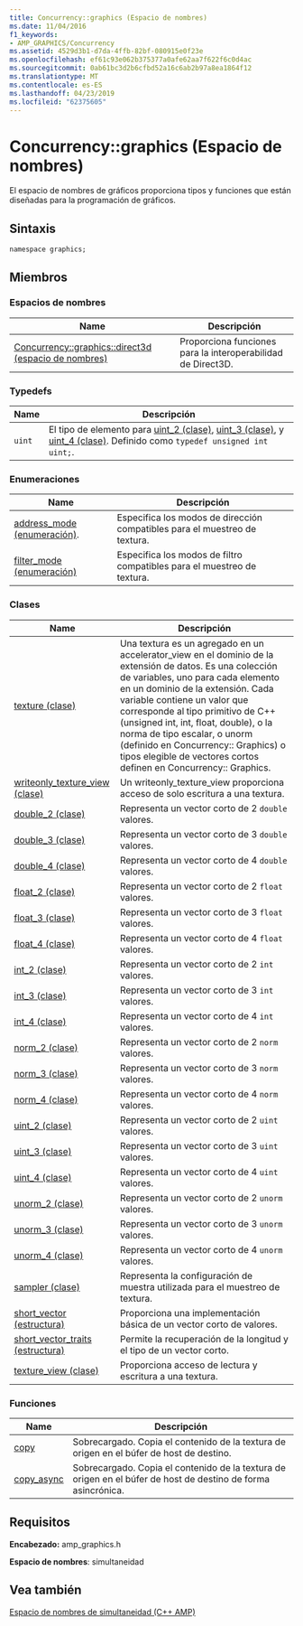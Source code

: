 ```yaml
---
title: Concurrency::graphics (Espacio de nombres)
ms.date: 11/04/2016
f1_keywords:
- AMP_GRAPHICS/Concurrency
ms.assetid: 4529d3b1-d7da-4ffb-82bf-080915e0f23e
ms.openlocfilehash: ef61c93e062b375377a0afe62aa7f622f6c0d4ac
ms.sourcegitcommit: 0ab61bc3d2b6cfbd52a16c6ab2b97a8ea1864f12
ms.translationtype: MT
ms.contentlocale: es-ES
ms.lasthandoff: 04/23/2019
ms.locfileid: "62375605"
---
```

# <a name="concurrencygraphics-namespace"></a>Concurrency::graphics (Espacio de nombres)

El espacio de nombres de gráficos proporciona tipos y funciones que están diseñadas para la programación de gráficos.

## <a name="syntax"></a>Sintaxis

```
namespace graphics;
```

## <a name="members"></a>Miembros

### <a name="namespaces"></a>Espacios de nombres

|Name|Descripción|
|----------|-----------------|
|[Concurrency::graphics::direct3d (espacio de nombres)](concurrency-graphics-direct3d-namespace.md)|Proporciona funciones para la interoperabilidad de Direct3D.|

### <a name="typedefs"></a>Typedefs

|Name|Descripción|
|----------|-----------------|
|`uint`|El tipo de elemento para [uint_2 (clase)](uint-2-class.md), [uint_3 (clase)](uint-3-class.md), y [uint_4 (clase)](uint-4-class.md). Definido como `typedef unsigned int uint;`.|

### <a name="enumerations"></a>Enumeraciones

|Name|Descripción|
|----------|-----------------|
|[address_mode (enumeración)](concurrency-graphics-namespace-enums.md#address_mode).|Especifica los modos de dirección compatibles para el muestreo de textura.|
|[filter_mode (enumeración)](concurrency-graphics-namespace-enums.md#filter_mode)|Especifica los modos de filtro compatibles para el muestreo de textura.|

### <a name="classes"></a>Clases

|Name|Descripción|
|----------|-----------------|
|[texture (clase)](texture-class.md)|Una textura es un agregado en un accelerator_view en el dominio de la extensión de datos. Es una colección de variables, uno para cada elemento en un dominio de la extensión. Cada variable contiene un valor que corresponde al tipo primitivo de C++ (unsigned int, int, float, double), o la norma de tipo escalar, o unorm (definido en Concurrency:: Graphics) o tipos elegible de vectores cortos definen en Concurrency:: Graphics.|
|[writeonly_texture_view (clase)](writeonly-texture-view-class.md)|Un writeonly_texture_view proporciona acceso de solo escritura a una textura.|
|[double_2 (clase)](double-2-class.md)|Representa un vector corto de 2 `double` valores.|
|[double_3 (clase)](double-3-class.md)|Representa un vector corto de 3 `double` valores.|
|[double_4 (clase)](double-4-class.md)|Representa un vector corto de 4 `double` valores.|
|[float_2 (clase)](float-2-class.md)|Representa un vector corto de 2 `float` valores.|
|[float_3 (clase)](float-3-class.md)|Representa un vector corto de 3 `float` valores.|
|[float_4 (clase)](float-4-class.md)|Representa un vector corto de 4 `float` valores.|
|[int_2 (clase)](int-2-class.md)|Representa un vector corto de 2 `int` valores.|
|[int_3 (clase)](int-3-class.md)|Representa un vector corto de 3 `int` valores.|
|[int_4 (clase)](int-4-class.md)|Representa un vector corto de 4 `int` valores.|
|[norm_2 (clase)](norm-2-class.md)|Representa un vector corto de 2 `norm` valores.|
|[norm_3 (clase)](norm-3-class.md)|Representa un vector corto de 3 `norm` valores.|
|[norm_4 (clase)](norm-4-class.md)|Representa un vector corto de 4 `norm` valores.|
|[uint_2 (clase)](uint-2-class.md)|Representa un vector corto de 2 `uint` valores.|
|[uint_3 (clase)](uint-3-class.md)|Representa un vector corto de 3 `uint` valores.|
|[uint_4 (clase)](uint-4-class.md)|Representa un vector corto de 4 `uint` valores.|
|[unorm_2 (clase)](unorm-2-class.md)|Representa un vector corto de 2 `unorm` valores.|
|[unorm_3 (clase)](unorm-3-class.md)|Representa un vector corto de 3 `unorm` valores.|
|[unorm_4 (clase)](unorm-4-class.md)|Representa un vector corto de 4 `unorm` valores.|
|[sampler (clase)](sampler-class.md)|Representa la configuración de muestra utilizada para el muestreo de textura.|
|[short_vector (estructura)](short-vector-structure.md)|Proporciona una implementación básica de un vector corto de valores.|
|[short_vector_traits (estructura)](short-vector-traits-structure.md)|Permite la recuperación de la longitud y el tipo de un vector corto.|
|[texture_view (clase)](texture-view-class.md)|Proporciona acceso de lectura y escritura a una textura.|

### <a name="functions"></a>Funciones

|Name|Descripción|
|----------|-----------------|
|[copy](concurrency-graphics-namespace-functions.md#copy)|Sobrecargado. Copia el contenido de la textura de origen en el búfer de host de destino.|
|[copy_async](concurrency-graphics-namespace-functions.md#copy_async)|Sobrecargado. Copia el contenido de la textura de origen en el búfer de host de destino de forma asincrónica.|

## <a name="requirements"></a>Requisitos

**Encabezado:** amp_graphics.h

**Espacio de nombres**: simultaneidad

## <a name="see-also"></a>Vea también

[Espacio de nombres de simultaneidad (C++ AMP)](concurrency-namespace-cpp-amp.md)
